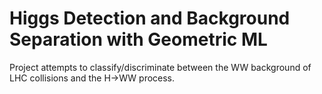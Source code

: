 # Higgs Detection and Background Separation with Geometric ML

Project attempts to classify/discriminate between the WW background of LHC collisions and the H->WW process.
